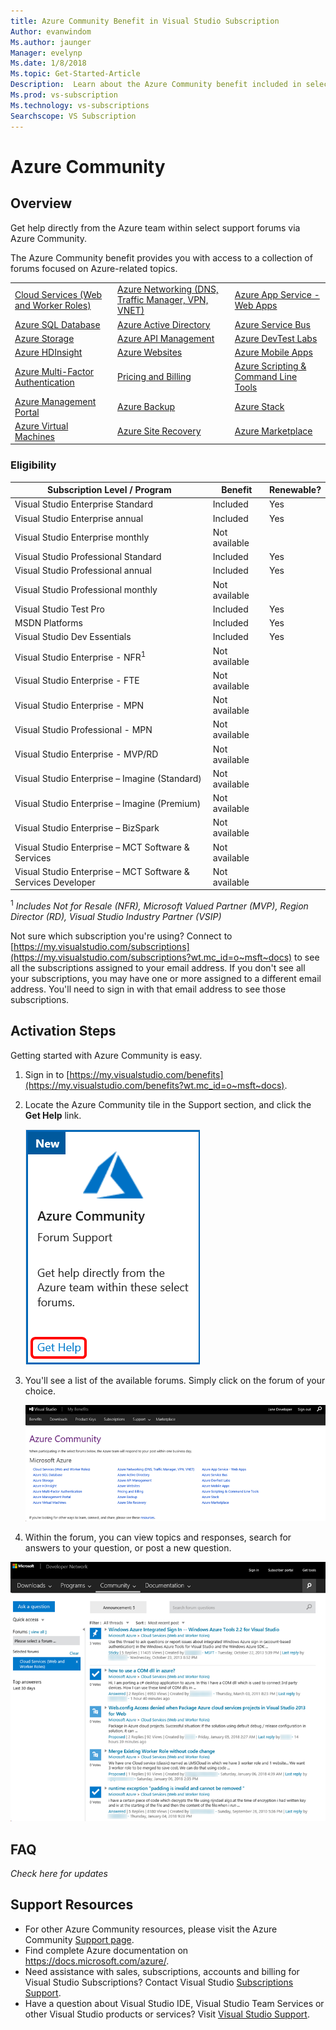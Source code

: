 ```yaml
---
title: Azure Community Benefit in Visual Studio Subscription
Author: evanwindom
Ms.author: jaunger
Manager: evelynp
Ms.date: 1/8/2018
Ms.topic: Get-Started-Article
Description:  Learn about the Azure Community benefit included in selected Visual Studio subscriptions.
Ms.prod: vs-subscription
Ms.technology: vs-subscriptions
Searchscope: VS Subscription
---
```


# Azure Community  

## Overview 
Get help directly from the Azure team within select support forums via Azure Community.

The Azure Community benefit provides you with access to a collection of forums focused on Azure-related topics.  

|                                       |                                                    |                                      |
|---------------------------------------|----------------------------------------------------|--------------------------------------|
| [Cloud Services (Web and Worker Roles)](https://social.msdn.microsoft.com/Forums/en-US/home?forum=windowsazuredevelopment&filter=alltypes&sort=lastpostdesc) | [Azure Networking (DNS, Traffic Manager, VPN, VNET)](https://social.msdn.microsoft.com/Forums/en-US/home?forum=WAVirtualMachinesVirtualNetwork&filter=alltypes&sort=lastpostdesc) | [Azure App Service - Web Apps](https://social.msdn.microsoft.com/forums/en-US/home?forum=windowsazurewebsitespreview&filter=alltypes&sort=lastpostdesc)         |
| [Azure SQL Database](https://social.msdn.microsoft.com/Forums/en-US/home?forum=ssdsgetstarted&filter=alltypes&sort=lastpostdesc)                    | [Azure Active Directory](https://social.msdn.microsoft.com/forums/en-US/home?forum=WindowsAzureAD&filter=alltypes&sort=lastpostdesc)                             | [Azure Service Bus](https://social.msdn.microsoft.com/forums/en-US/home?forum=servbus&filter=alltypes&sort=lastpostdesc)                    |
| [Azure Storage](https://social.msdn.microsoft.com/Forums/en-US/home?forum=windowsazuredata&filter=alltypes&sort=lastpostdesc)                         | [Azure API Management](https://social.msdn.microsoft.com/Forums/en-US/home?forum=azureapimgmt&filter=alltypes&sort=lastpostdesc)                               | [Azure DevTest Labs](https://social.msdn.microsoft.com/forums/en-US/home?forum=AzureDevTestLabs&filter=alltypes&sort=lastpostdesc)                   |
| [Azure HDInsight](https://social.msdn.microsoft.com/Forums/azure/en-US/home?forum=hdinsight&filter=alltypes&sort=lastpostdesc)                       | [Azure Websites](https://social.msdn.microsoft.com/Forums/en-US/home?forum=windowsazurewebsitespreview&filter=alltypes&sort=lastpostdesc)                                     | [Azure Mobile Apps](https://social.msdn.microsoft.com/forums/en-US/home?forum=azuremobile&filter=alltypes&sort=lastpostdesc)                    |
| [Azure Multi-Factor Authentication](https://social.msdn.microsoft.com/Forums/azure/en-US/home?forum=windowsazureactiveauthentication&filter=alltypes&sort=lastpostdesc)     | [Pricing and Billing](https://social.msdn.microsoft.com/Forums/azure/en-US/home?forum=windowsazurepurchasing&filter=alltypes&sort=lastpostdesc)                                | [Azure Scripting & Command Line Tools](https://social.msdn.microsoft.com/forums/en-US/home?forum=azurescripting&filter=alltypes&sort=lastpostdesc) |
| [Azure Management Portal](https://social.msdn.microsoft.com/Forums/en-US/home?forum=windowsazuremanagement&filter=alltypes&sort=lastpostdesc)               | [Azure Backup](https://social.msdn.microsoft.com/forums/en-US/home?forum=windowsazureonlinebackup&filter=alltypes&sort=lastpostdesc)                                       | [Azure Stack](https://social.msdn.microsoft.com/forums/en-US/home?forum=AzureStack&filter=alltypes&sort=lastpostdesc)                          |
| [Azure Virtual Machines](https://social.msdn.microsoft.com/Forums/en-US/home?forum=WAVirtualMachinesforWindows&filter=alltypes&sort=lastpostdesc)                | [Azure Site Recovery](https://social.msdn.microsoft.com/forums/en-US/home?forum=hypervrecovmgr&filter=alltypes&sort=lastpostdesc)                                | [Azure Marketplace](https://social.msdn.microsoft.com/forums/en-US/home?forum=DataMarket&filter=alltypes&sort=lastpostdesc)                    |

### Eligibility
| Subscription Level / Program                                 | Benefit               | Renewable?                                                         |
|--------------------------------------------------------------|-----------------------|--------------------------------------------------------------------|
| Visual Studio Enterprise Standard                            | Included              | Yes                                                                |
| Visual Studio Enterprise annual                              | Included              | Yes                                                                |
| Visual Studio Enterprise monthly                             | Not available         |                                                                    |
| Visual Studio Professional Standard                          | Included              | Yes                                                                |
| Visual Studio Professional annual                            | Included              | Yes                                                                |
| Visual Studio Professional monthly                           | Not available         |                                                                    |
| Visual Studio Test Pro                                       | Included              | Yes                                                                |
| MSDN Platforms                                               | Included              | Yes                                                                |
| Visual Studio Dev Essentials                                 | Included              | Yes                                                                |
| Visual Studio Enterprise - NFR<sup>1</sup>                                | Not available         |                                                                    |
| Visual Studio Enterprise - FTE                               | Not available         |                                                                    |
| Visual Studio Enterprise - MPN                               | Not available         |                                                                    |
| Visual Studio Professional - MPN                             | Not available         |                                                                    |
| Visual Studio Enterprise - MVP/RD                            | Not available         |                                                                    |
| Visual Studio Enterprise – Imagine (Standard)                | Not available         |                                                                    |
| Visual Studio Enterprise – Imagine (Premium)                 | Not available         |                                                                    |
| Visual Studio Enterprise – BizSpark                          | Not available         |                                                                    |
| Visual Studio Enterprise – MCT Software & Services           | Not available         |                                                                    |
| Visual Studio Enterprise – MCT Software & Services Developer | Not available         |                                                                    |
<sup>1</sup>  *Includes Not for Resale (NFR), Microsoft Valued Partner (MVP), Region Director (RD), Visual Studio Industry Partner (VSIP)*  

Not sure which subscription you're using?  Connect to [https://my.visualstudio.com/subscriptions](https://my.visualstudio.com/subscriptions?wt.mc_id=o~msft~docs) to see all the subscriptions assigned to your email address. If you don't see all your subscriptions, you may have one or more assigned to a different email address.  You'll need to sign in with that email address to see those subscriptions. 

## Activation Steps
Getting started with Azure Community is easy.  
1. Sign in to [https://my.visualstudio.com/benefits](https://my.visualstudio.com/benefits?wt.mc_id=o~msft~docs).

2. Locate the Azure Community tile in the Support section, and click the **Get Help** link. 

   ![Azure Community Tile](_img/vs-azure-community/vs-azure-community-tile.png)

3. You'll see a list of the available forums.  Simply click on the forum of your choice.  

   ![Azure Community Forums](_img/vs-azure-community/vs-azure-community-forums.png)

4.  Within the forum, you can view topics and responses, search for answers to your question, or post a new question. 

   ![Azure Community Example](_img/vs-azure-community/vs-azure-community-example.png)

## FAQ
*Check here for updates*

## Support Resources
-  For other Azure Community resources, please visit the Azure Community [Support page](https://azure.microsoft.com/support/forums/).
-  Find complete Azure documentation on https://docs.microsoft.com/azure/.
-  Need assistance with sales, subscriptions, accounts and billing for Visual Studio Subscriptions?  Contact Visual Studio [Subscriptions Support](https://www.visualstudio.com/subscriptions/support/).
-  Have a question about Visual Studio IDE, Visual Studio Team Services or other Visual Studio products or services?  Visit [Visual Studio Support](https://www.visualstudio.com/support/). 